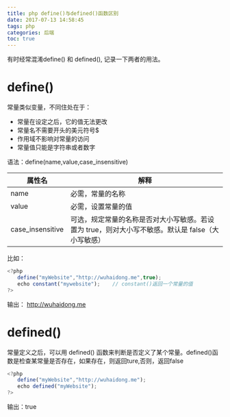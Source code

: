 ```yaml
---
title: php define()与defined()函数区别
date: 2017-07-13 14:58:45
tags: php
categories: 后端
toc: true
---
```


有时经常混淆define() 和 defined(), 记录一下两者的用法。
<!-- more -->

# define() 
常量类似变量，不同住处在于：

* 常量在设定之后，它的值无法更改
* 常量名不需要开头的美元符号$
* 作用域不影响对常量的访问
* 常量值只能是字符串或者数字

语法：define(name,value,case_insensitive)


| 属性名 | 解释 | 
| --- | --- |
| name | 必需，常量的名称 | 
| value | 必需，设置常量的值 | 
| case_insensitive | 可选，规定常量的名称是否对大小写敏感。若设置为 true，则对大小写不敏感。默认是 false（大小写敏感） |

比如：
``` javascript
<?php
　　define("myWebsite","http://wuhaidong.me",true);
　　echo constant("mywebsite");    // constant()返回一个常量的值
?>
```
输出： http://wuhaidong.me

# defined()
常量定义之后，可以用 defined() 函数来判断是否定义了某个常量。defined()函数是检查某常量是否存在，如果存在，则返回ture,否则，返回false

``` javascript
<?php
　　define("myWebsite","http://wuhaidong.me");
　　echo defined("myWebsite");
?>
```
输出：true









